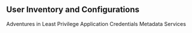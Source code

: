 ## User Inventory and Configurations
Adventures in Least Privilege
Application Credentials
Metadata Services


